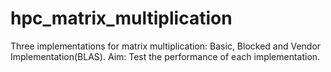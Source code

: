 # hpc_matrix_multiplication
Three implementations for matrix multiplication: Basic, Blocked and Vendor Implementation(BLAS). Aim: Test the performance of each implementation.
